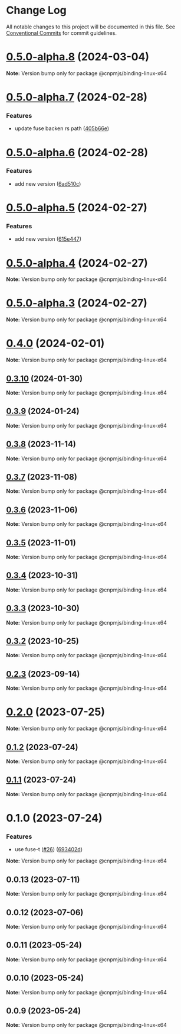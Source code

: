 # Change Log

All notable changes to this project will be documented in this file.
See [Conventional Commits](https://conventionalcommits.org) for commit guidelines.

# [0.5.0-alpha.8](https://github.com/cnpm/rapid/compare/v0.5.0-alpha.7...v0.5.0-alpha.8) (2024-03-04)

**Note:** Version bump only for package @cnpmjs/binding-linux-x64





# [0.5.0-alpha.7](https://github.com/cnpm/rapid/compare/v0.5.0-alpha.1...v0.5.0-alpha.7) (2024-02-28)


### Features

* update fuse backen rs path ([405b66e](https://github.com/cnpm/rapid/commit/405b66e3a0672a656f6d0af4e929b75a9f7dcf08))





# [0.5.0-alpha.6](https://github.com/cnpm/rapid/compare/v0.5.0-alpha.1...v0.5.0-alpha.6) (2024-02-28)


### Features

* add new version ([6ad510c](https://github.com/cnpm/rapid/commit/6ad510c65ebd28122a3740a74c2b47e823362d9c))





# [0.5.0-alpha.5](https://github.com/cnpm/rapid/compare/v0.5.0-alpha.1...v0.5.0-alpha.5) (2024-02-27)


### Features

* add new version ([615e447](https://github.com/cnpm/rapid/commit/615e447c3eb652bf671ec9add48cad008e8de23a))





# [0.5.0-alpha.4](https://github.com/cnpm/rapid/compare/v0.5.0-alpha.3...v0.5.0-alpha.4) (2024-02-27)

**Note:** Version bump only for package @cnpmjs/binding-linux-x64





# [0.5.0-alpha.3](https://github.com/cnpm/rapid/compare/v0.5.0-alpha.2...v0.5.0-alpha.3) (2024-02-27)

**Note:** Version bump only for package @cnpmjs/binding-linux-x64





# [0.4.0](https://github.com/cnpm/rapid/compare/v0.3.0...v0.4.0) (2024-02-01)

**Note:** Version bump only for package @cnpmjs/binding-linux-x64





## [0.3.10](https://github.com/cnpm/rapid/compare/v0.3.0...v0.3.10) (2024-01-30)

**Note:** Version bump only for package @cnpmjs/binding-linux-x64





## [0.3.9](https://github.com/cnpm/rapid/compare/v0.3.0...v0.3.9) (2024-01-24)

**Note:** Version bump only for package @cnpmjs/binding-linux-x64





## [0.3.8](https://github.com/cnpm/rapid/compare/v0.3.0...v0.3.8) (2023-11-14)

**Note:** Version bump only for package @cnpmjs/binding-linux-x64





## [0.3.7](https://github.com/cnpm/rapid/compare/v0.3.0...v0.3.7) (2023-11-08)

**Note:** Version bump only for package @cnpmjs/binding-linux-x64





## [0.3.6](https://github.com/cnpm/rapid/compare/v0.3.0...v0.3.6) (2023-11-06)

**Note:** Version bump only for package @cnpmjs/binding-linux-x64





## [0.3.5](https://github.com/cnpm/rapid/compare/v0.3.0...v0.3.5) (2023-11-01)

**Note:** Version bump only for package @cnpmjs/binding-linux-x64





## [0.3.4](https://github.com/cnpm/rapid/compare/v0.3.0...v0.3.4) (2023-10-31)

**Note:** Version bump only for package @cnpmjs/binding-linux-x64





## [0.3.3](https://github.com/cnpm/rapid/compare/v0.3.0...v0.3.3) (2023-10-30)

**Note:** Version bump only for package @cnpmjs/binding-linux-x64





## [0.3.2](https://github.com/cnpm/rapid/compare/v0.3.0...v0.3.2) (2023-10-25)

**Note:** Version bump only for package @cnpmjs/binding-linux-x64





## [0.2.3](https://github.com/cnpm/rapid/compare/v0.2.1...v0.2.3) (2023-09-14)

**Note:** Version bump only for package @cnpmjs/binding-linux-x64





# [0.2.0](https://github.com/cnpm/rapid/compare/v0.1.2...v0.2.0) (2023-07-25)

**Note:** Version bump only for package @cnpmjs/binding-linux-x64





## [0.1.2](https://github.com/cnpm/rapid/compare/v0.1.1...v0.1.2) (2023-07-24)

**Note:** Version bump only for package @cnpmjs/binding-linux-x64





## [0.1.1](https://github.com/cnpm/rapid/compare/v0.1.0...v0.1.1) (2023-07-24)

**Note:** Version bump only for package @cnpmjs/binding-linux-x64





# 0.1.0 (2023-07-24)


### Features

* use fuse-t ([#26](https://github.com/cnpm/rapid/issues/26)) ([693402d](https://github.com/cnpm/rapid/commit/693402d337651215502034c1b65d594737019408))







**Note:** Version bump only for package @cnpmjs/binding-linux-x64





## 0.0.13 (2023-07-11)

**Note:** Version bump only for package @cnpmjs/binding-linux-x64





## 0.0.12 (2023-07-06)

**Note:** Version bump only for package @cnpmjs/binding-linux-x64





## 0.0.11 (2023-05-24)

**Note:** Version bump only for package @cnpmjs/binding-linux-x64





## 0.0.10 (2023-05-24)

**Note:** Version bump only for package @cnpmjs/binding-linux-x64





## 0.0.9 (2023-05-24)

**Note:** Version bump only for package @cnpmjs/binding-linux-x64
